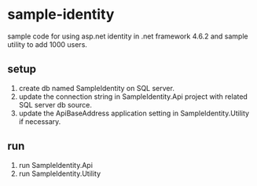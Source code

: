 # sample-identity
sample code for using asp.net identity in .net framework 4.6.2 and sample utility to add 1000 users.

## setup
1. create db named SampleIdentity on SQL server.
2. update the connection string in SampleIdentity.Api project with related SQL server db source.
3. update the ApiBaseAddress application setting in SampleIdentity.Utility if necessary.

## run
1. run SampleIdentity.Api 
2. run SampleIdentity.Utility
